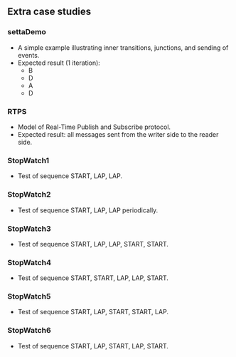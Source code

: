 ## Extra case studies

### settaDemo

* A simple example illustrating inner transitions, junctions, and sending of events.
* Expected result (1 iteration):
  - B
  - D
  - A
  - D

### RTPS

* Model of Real-Time Publish and Subscribe protocol.
* Expected result: all messages sent from the writer side to the reader side.

### StopWatch1

* Test of sequence START, LAP, LAP. 

### StopWatch2

* Test of sequence START, LAP, LAP periodically.

### StopWatch3

* Test of sequence START, LAP, LAP, START, START.

### StopWatch4

* Test of sequence START, START, LAP, LAP, START.

### StopWatch5

* Test of sequence START, LAP, START, START, LAP.

### StopWatch6

* Test of sequence START, LAP, START, LAP, START.

